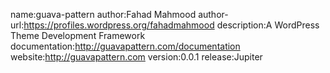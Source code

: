 name:guava-pattern
author:Fahad Mahmood
author-url:https://profiles.wordpress.org/fahadmahmood
description:A WordPress Theme Development Framework
documentation:http://guavapattern.com/documentation
website:http://guavapattern.com
version:0.0.1
release:Jupiter
